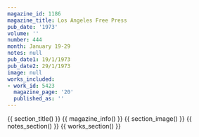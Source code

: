 ```yaml
---
magazine_id: 1186
magazine_title: Los Angeles Free Press
pub_date: '1973'
volume: ''
number: 444
month: January 19-29
notes: null
pub_date1: 19/1/1973
pub_date2: 29/1/1973
image: null
works_included:
- work_id: 5423
  magazine_page: '20'
  published_as: ''
---
```


{{ section_title() }}
{{ magazine_info() }}
{{ section_image() }}
{{ notes_section() }}
{{ works_section() }}
